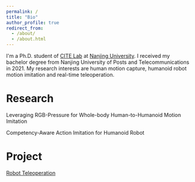 ```yaml
---
permalink: /
title: "Bio"
author_profile: true
redirect_from: 
  - /about/
  - /about.html
---
```


I'm a Ph.D. student of [CITE Lab](https://cite.nju.edu.cn) at [Nanjing University](https://www.nju.edu.cn). I received my bachelor degree from Nanjing University of Posts and Telecommunications in 2021. My research interests are human motion capture, humanoid robot motion imitation and real-time teleoperation.

Research
======
Leveraging RGB-Pressure for Whole-body Human-to-Humanoid Motion Imitation

Competency-Aware Action Imitation for Humanoid Robot

Project
======
[Robot Teleoperation](https://github.com/YeeLou/Robot-Teleoperation)

